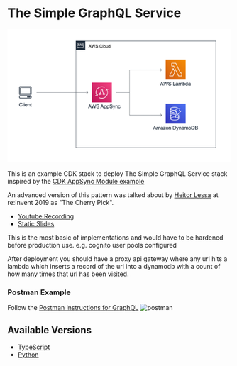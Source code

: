 # The Simple GraphQL Service

![architecture](img/architecture.png)

This is an example CDK stack to deploy The Simple GraphQL Service stack inspired by the [CDK AppSync Module example]( https://docs.aws.amazon.com/cdk/api/latest/docs/aws-appsync-readme.html#usage-example)

An advanced version of this pattern was talked about by [Heitor Lessa](https://twitter.com/heitor_lessa) at re:Invent 2019 as "The Cherry Pick".

* [Youtube Recording](https://www.youtube.com/watch?v=9IYpGTS7Jy0)
* [Static Slides](https://d1.awsstatic.com/events/reinvent/2019/REPEAT_3_Serverless_architectural_patterns_and_best_practices_ARC307-R3.pdf)

This is the most basic of implementations and would have to be hardened before production use. e.g. cognito user pools configured

After deployment you should have a proxy api gateway where any url hits a lambda which inserts a record of the url into a dynamodb with a count of how many times that url has been visited.

### Postman Example
Follow the [Postman instructions for GraphQL](https://learning.postman.com/docs/postman/sending-api-requests/graphql/) 
![postman](img/postman.png)

## Available Versions

 * [TypeScript](typescript/)
 * [Python](python/)

